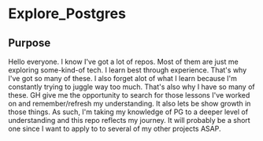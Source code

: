 # Explore_Postgres

## Purpose
Hello everyone.  I know I've got a lot of repos. Most of them are just me exploring some-kind-of tech.  I learn best through experience.  That's why I've got so many of these.  I also forget alot of what I learn because I'm constantly trying to juggle way too much.  That's also why I have so many of these.  GH give me the opportunity to search for those lessons I've worked on and remember/refresh my understanding.  It also lets be show growth in those things.  As such, I'm taking my knowledge of PG to a deeper level of understanding and this repo reflects my journey.  It will probably be a short one since I want to apply to to several of my other projects ASAP.  
